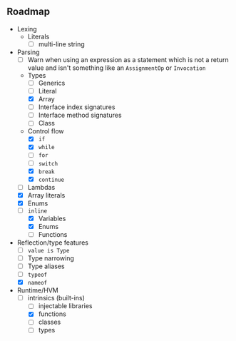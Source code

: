 ## Roadmap
- Lexing
  - Literals
    - [ ] multi-line string
- Parsing
  - [ ] Warn when using an expression as a statement which is not a return value and isn't something like an `AssignmentOp` or `Invocation`
  - Types
    - [ ] Generics
    - [ ] Literal
    - [x] Array
    - [ ] Interface index signatures
    - [ ] Interface method signatures
    - [ ] Class
  - Control flow
    - [x] `if`
    - [x] `while`
    - [ ] `for`
    - [ ] `switch`
    - [x] `break`
    - [x] `continue`
  - [ ] Lambdas
  - [x] Array literals
  - [x] Enums
  - [ ] `inline`
    - [x] Variables 
    - [x] Enums
    - [ ] Functions
- Reflection/type features
  - [ ] `value is Type` 
  - [ ] Type narrowing
  - [ ] Type aliases
  - [ ] `typeof`
  - [x] `nameof`
- Runtime/HVM
  - [ ] intrinsics (built-ins)
    - [ ] injectable libraries
    - [x] functions
    - [ ] classes
    - [ ] types